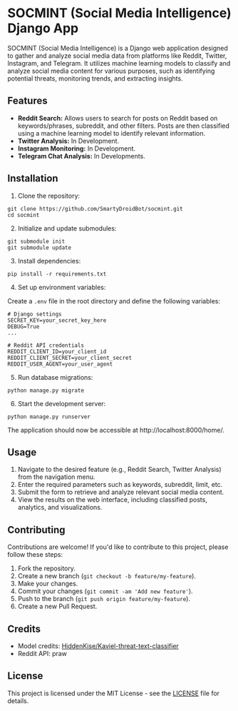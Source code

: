 
# SOCMINT (Social Media Intelligence) Django App

SOCMINT (Social Media Intelligence) is a Django web application designed to gather and analyze social media data from platforms like Reddit, Twitter, Instagram, and Telegram. It utilizes machine learning models to classify and analyze social media content for various purposes, such as identifying potential threats, monitoring trends, and extracting insights.

## Features

- **Reddit Search:** Allows users to search for posts on Reddit based on keywords/phrases, subreddit, and other filters. Posts are then classified using a machine learning model to identify relevant information.
- **Twitter Analysis:** In Development.
- **Instagram Monitoring:** In Development.
- **Telegram Chat Analysis:** In Developments.

## Installation

1. Clone the repository:

```
git clone https://github.com/SmartyDroidBot/socmint.git
cd socmint
```

2. Initialize and update submodules:

```
git submodule init
git submodule update
```

3. Install dependencies:

```
pip install -r requirements.txt
```

4. Set up environment variables:

Create a `.env` file in the root directory and define the following variables:

```
# Django settings
SECRET_KEY=your_secret_key_here
DEBUG=True
...

# Reddit API credentials
REDDIT_CLIENT_ID=your_client_id
REDDIT_CLIENT_SECRET=your_client_secret
REDDIT_USER_AGENT=your_user_agent
```

5. Run database migrations:

```
python manage.py migrate
```

6. Start the development server:

```
python manage.py runserver
```

The application should now be accessible at http://localhost:8000/home/.

## Usage

1. Navigate to the desired feature (e.g., Reddit Search, Twitter Analysis) from the navigation menu.
2. Enter the required parameters such as keywords, subreddit, limit, etc.
3. Submit the form to retrieve and analyze relevant social media content.
4. View the results on the web interface, including classified posts, analytics, and visualizations.

## Contributing

Contributions are welcome! If you'd like to contribute to this project, please follow these steps:

1. Fork the repository.
2. Create a new branch (`git checkout -b feature/my-feature`).
3. Make your changes.
4. Commit your changes (`git commit -am 'Add new feature'`).
5. Push to the branch (`git push origin feature/my-feature`).
6. Create a new Pull Request.

## Credits

- Model credits: [HiddenKise/Kaviel-threat-text-classifier](https://huggingface.co/HiddenKise/Kaviel-threat-text-classifier)
- Reddit API: praw

## License

This project is licensed under the MIT License - see the [LICENSE](LICENSE) file for details.
```
```
